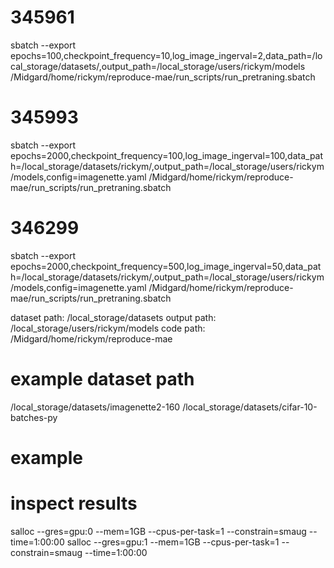 
# 345961
sbatch --export epochs=100,checkpoint_frequency=10,log_image_ingerval=2,data_path=/local_storage/datasets/,output_path=/local_storage/users/rickym/models /Midgard/home/rickym/reproduce-mae/run_scripts/run_pretraning.sbatch

# 345993
sbatch --export epochs=2000,checkpoint_frequency=100,log_image_ingerval=100,data_path=/local_storage/datasets/rickym/,output_path=/local_storage/users/rickym/models,config=imagenette.yaml /Midgard/home/rickym/reproduce-mae/run_scripts/run_pretraning.sbatch

# 346299
sbatch --export epochs=2000,checkpoint_frequency=500,log_image_ingerval=50,data_path=/local_storage/datasets/rickym/,output_path=/local_storage/users/rickym/models,config=imagenette.yaml /Midgard/home/rickym/reproduce-mae/run_scripts/run_pretraning.sbatch



dataset path: /local_storage/datasets
output path: /local_storage/users/rickym/models
code path: /Midgard/home/rickym/reproduce-mae

# example dataset path 
/local_storage/datasets/imagenette2-160
/local_storage/datasets/cifar-10-batches-py

# example 


# inspect results 
salloc --gres=gpu:0 --mem=1GB --cpus-per-task=1 --constrain=smaug --time=1:00:00
salloc --gres=gpu:1 --mem=1GB --cpus-per-task=1 --constrain=smaug --time=1:00:00